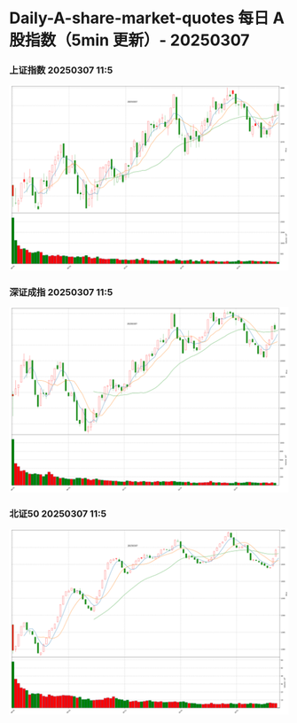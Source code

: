 
# Daily-A-share-market-quotes 每日 A 股指数（5min 更新）- 20250307

### 上证指数 20250307 11:5
![](./fig/2025/3/20250307-sh000001.png)

### 深证成指 20250307 11:5
![](./fig/2025/3/20250307-sz399001.png)

### 北证50 20250307 11:5
![](./fig/2025/3/20250307-bj899050.png)

